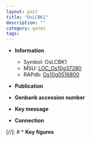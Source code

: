 ```yaml
---
layout: post
title: "OsLCBK1"
description: ""
category: genes
tags: 
---
```


* **Information**  
    + Symbol: OsLCBK1  
    + MSU: [LOC_Os10g37280](http://rice.uga.edu/cgi-bin/ORF_infopage.cgi?orf=LOC_Os10g37280)  
    + RAPdb: [Os10g0516800](http://rapdb.dna.affrc.go.jp/viewer/gbrowse_details/irgsp1?name=Os10g0516800)  

* **Publication**  

* **Genbank accession number**  

* **Key message**  

* **Connection**  

[//]: # * **Key figures**  


